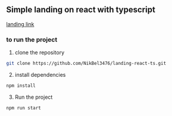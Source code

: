 ## Simple landing on react with typescript

[landing link](https://www.figma.com/file/pO4VtqLa87qwWafSGK5TV2/Web.Dev?node-id=0%3A1)

### to run the project
1) clone the repository  
```bash
git clone https://github.com/NikBel3476/landing-react-ts.git
```
2) install dependencies
```bash
npm install
```
3) Run the project
```bash
npm run start
```
